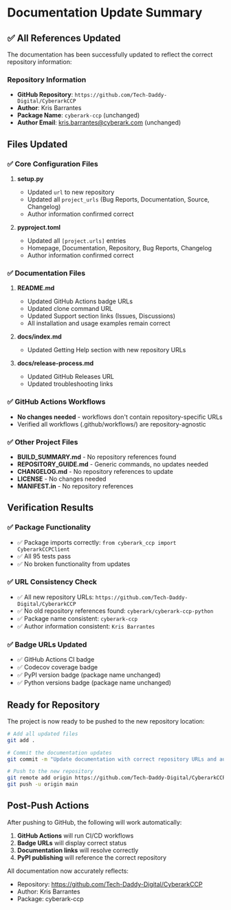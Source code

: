 # Documentation Update Summary

## ✅ All References Updated

The documentation has been successfully updated to reflect the correct repository information:

### Repository Information
- **GitHub Repository**: `https://github.com/Tech-Daddy-Digital/CyberarkCCP`
- **Author**: Kris Barrantes
- **Package Name**: `cyberark-ccp` (unchanged)
- **Author Email**: kris.barrantes@cyberark.com (unchanged)

## Files Updated

### ✅ Core Configuration Files
1. **setup.py**
   - Updated `url` to new repository
   - Updated all `project_urls` (Bug Reports, Documentation, Source, Changelog)
   - Author information confirmed correct

2. **pyproject.toml**
   - Updated all `[project.urls]` entries
   - Homepage, Documentation, Repository, Bug Reports, Changelog
   - Author information confirmed correct

### ✅ Documentation Files
1. **README.md**
   - Updated GitHub Actions badge URLs
   - Updated clone command URL
   - Updated Support section links (Issues, Discussions)
   - All installation and usage examples remain correct

2. **docs/index.md**
   - Updated Getting Help section with new repository URLs

3. **docs/release-process.md**
   - Updated GitHub Releases URL
   - Updated troubleshooting links

### ✅ GitHub Actions Workflows
- **No changes needed** - workflows don't contain repository-specific URLs
- Verified all workflows (.github/workflows/) are repository-agnostic

### ✅ Other Project Files
- **BUILD_SUMMARY.md** - No repository references found
- **REPOSITORY_GUIDE.md** - Generic commands, no updates needed
- **CHANGELOG.md** - No repository references to update
- **LICENSE** - No changes needed
- **MANIFEST.in** - No repository references

## Verification Results

### ✅ Package Functionality
- ✅ Package imports correctly: `from cyberark_ccp import CyberarkCCPClient`
- ✅ All 95 tests pass
- ✅ No broken functionality from updates

### ✅ URL Consistency Check
- ✅ All new repository URLs: `https://github.com/Tech-Daddy-Digital/CyberarkCCP`
- ✅ No old repository references found: `cyberark/cyberark-ccp-python`
- ✅ Package name consistent: `cyberark-ccp`
- ✅ Author information consistent: `Kris Barrantes`

### ✅ Badge URLs Updated
- ✅ GitHub Actions CI badge
- ✅ Codecov coverage badge
- ✅ PyPI version badge (package name unchanged)
- ✅ Python versions badge (package name unchanged)

## Ready for Repository

The project is now ready to be pushed to the new repository location:

```bash
# Add all updated files
git add .

# Commit the documentation updates
git commit -m "Update documentation with correct repository URLs and author info"

# Push to the new repository
git remote add origin https://github.com/Tech-Daddy-Digital/CyberarkCCP.git
git push -u origin main
```

## Post-Push Actions

After pushing to GitHub, the following will work automatically:
1. **GitHub Actions** will run CI/CD workflows
2. **Badge URLs** will display correct status
3. **Documentation links** will resolve correctly
4. **PyPI publishing** will reference the correct repository

All documentation now accurately reflects:
- Repository: https://github.com/Tech-Daddy-Digital/CyberarkCCP
- Author: Kris Barrantes
- Package: cyberark-ccp
